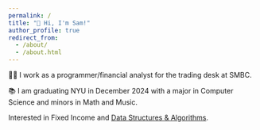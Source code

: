 ```yaml
---
permalink: /
title: "👋 Hi, I'm Sam!"
author_profile: true
redirect_from: 
  - /about/
  - /about.html
---
```


🧑‍💻 I work as a programmer/financial analyst for the trading desk at SMBC.

📚 I am graduating NYU in December 2024 with a major in Computer Science and minors in Math and Music.

Interested in Fixed Income and [Data Structures & Algorithms](../_pages/dsa.md).
